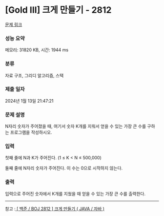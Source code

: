 # [Gold III] 크게 만들기 - 2812 

[문제 링크](https://www.acmicpc.net/problem/2812) 

### 성능 요약

메모리: 31820 KB, 시간: 1944 ms

### 분류

자료 구조, 그리디 알고리즘, 스택

### 제출 일자

2024년 1월 13일 21:47:21

### 문제 설명

<p>N자리 숫자가 주어졌을 때, 여기서 숫자 K개를 지워서 얻을 수 있는 가장 큰 수를 구하는 프로그램을 작성하시오.</p>

### 입력 

 <p>첫째 줄에 N과 K가 주어진다. (1 ≤ K < N ≤ 500,000)</p>

<p>둘째 줄에 N자리 숫자가 주어진다. 이 수는 0으로 시작하지 않는다.</p>

### 출력 

 <p>입력으로 주어진 숫자에서 K개를 지웠을 때 얻을 수 있는 가장 큰 수를 출력한다.</p>

---

참고 :[
[ 백준 / BOJ 2812 ] 크게 만들기 ( JAVA / 자바 )](https://hyeyun.tistory.com/entry/%EB%B0%B1%EC%A4%80-BOJ-2812-%ED%81%AC%EA%B2%8C-%EB%A7%8C%EB%93%A4%EA%B8%B0-JAVA-%EC%9E%90%EB%B0%94)
